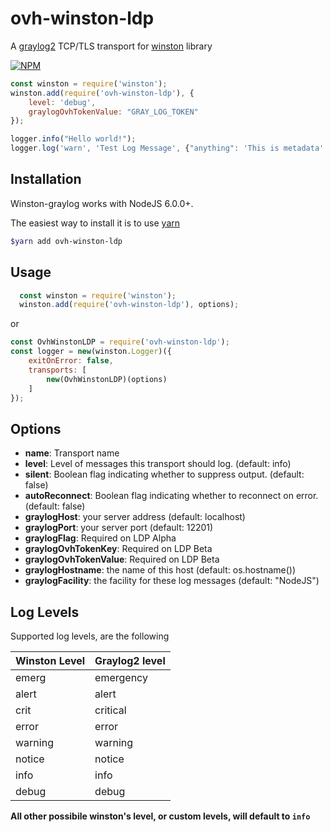 # ovh-winston-ldp

A [graylog2][0] TCP/TLS transport for [winston][1] library

[![NPM](https://nodei.co/npm/ovh-winston-ldp.png?downloads=true&downloadRank=true&stars=true)](https://nodei.co/npm/ovh-winston-ldp/)

```javascript
const winston = require('winston');
winston.add(require('ovh-winston-ldp'), {
    level: 'debug',
    graylogOvhTokenValue: "GRAY_LOG_TOKEN"
});

logger.info("Hello world!");
logger.log('warn', 'Test Log Message', {"anything": 'This is metadata' });
```


## Installation

Winston-graylog works with NodeJS 6.0.0+.

The easiest way to install it is to use [yarn](https://yarnpkg.com/en/)

```bash
$yarn add ovh-winston-ldp
```

## Usage
```javascript
  const winston = require('winston');
  winston.add(require('ovh-winston-ldp'), options);

```

or

```javascript
const OvhWinstonLDP = require('ovh-winston-ldp');
const logger = new(winston.Logger)({
    exitOnError: false,
    transports: [
        new(OvhWinstonLDP)(options)
    ]
});
```

## Options

* __name__:  Transport name
* __level__: Level of messages this transport should log. (default: info)
* __silent__: Boolean flag indicating whether to suppress output. (default: false)
* __autoReconnect__: Boolean flag indicating whether to reconnect on error. (default: false)
* __graylogHost__: your server address (default: localhost)
* __graylogPort__: your server port (default: 12201)
* __graylogFlag__: Required on LDP Alpha
* __graylogOvhTokenKey__: Required on LDP Beta
* __graylogOvhTokenValue__: Required on LDP Beta
* __graylogHostname__: the name of this host (default: os.hostname())
* __graylogFacility__: the facility for these log messages (default: "NodeJS")


## Log Levels
Supported log levels, are the following

Winston Level | Graylog2 level
---------------|---------------
emerg          | emergency
alert          | alert
crit           | critical
error          | error
warning        | warning
notice         | notice
info           | info
debug          | debug

**All other possibile winston's level, or custom levels, will default to `info`**

[0]: http://www.graylog2.org
[1]: https://github.com/flatiron/winston
